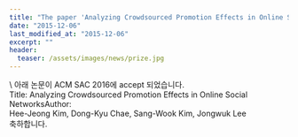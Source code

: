 ```yaml
---
title: "The paper 'Analyzing Crowdsourced Promotion Effects in Online Social Networks' has been accepted in ACM SAC 2016"
date: "2015-12-06"
last_modified_at: "2015-12-06"
excerpt: ""
header:
  teaser: /assets/images/news/prize.jpg
---
```

\\
아래 논문이 ACM SAC 2016에 accept 되었습니다.<br>Title: Analyzing Crowdsourced Promotion Effects in Online Social NetworksAuthor:<br>Hee-Jeong Kim, Dong-Kyu Chae, Sang-Wook Kim, Jongwuk Lee<br>축하합니다.